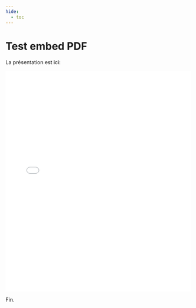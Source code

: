 ```yaml
---
hide:
  - toc
---
```


# Test embed PDF

La présentation est ici:


<embed src="QWU - Valley.pdf" type="application/pdf" width="100%" height="600px" />


Fin.
